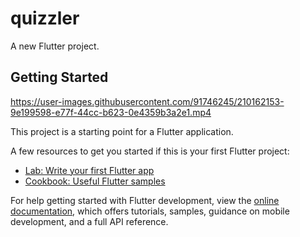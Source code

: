 # quizzler

A new Flutter project.

## Getting Started


https://user-images.githubusercontent.com/91746245/210162153-9e199598-e77f-44cc-b623-0e4359b3a2e1.mp4


This project is a starting point for a Flutter application.

A few resources to get you started if this is your first Flutter project:

- [Lab: Write your first Flutter app](https://docs.flutter.dev/get-started/codelab)
- [Cookbook: Useful Flutter samples](https://docs.flutter.dev/cookbook)

For help getting started with Flutter development, view the
[online documentation](https://docs.flutter.dev/), which offers tutorials,
samples, guidance on mobile development, and a full API reference.
